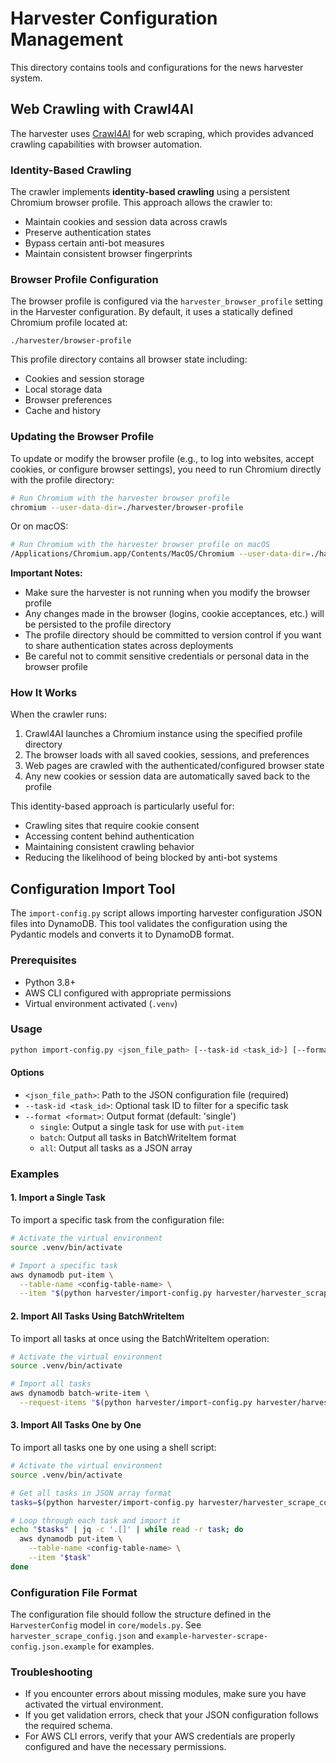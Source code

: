 # Harvester Configuration Management

This directory contains tools and configurations for the news harvester system.

## Web Crawling with Crawl4AI

The harvester uses [Crawl4AI](https://github.com/unclecode/crawl4ai) for web scraping, which provides advanced crawling capabilities with browser automation.

### Identity-Based Crawling

The crawler implements **identity-based crawling** using a persistent Chromium browser profile. This approach allows the crawler to:

- Maintain cookies and session data across crawls
- Preserve authentication states
- Bypass certain anti-bot measures
- Maintain consistent browser fingerprints

### Browser Profile Configuration

The browser profile is configured via the `harvester_browser_profile` setting in the Harvester configuration. By default, it uses a statically defined Chromium profile located at:

```
./harvester/browser-profile
```

This profile directory contains all browser state including:
- Cookies and session storage
- Local storage data
- Browser preferences
- Cache and history

### Updating the Browser Profile

To update or modify the browser profile (e.g., to log into websites, accept cookies, or configure browser settings), you need to run Chromium directly with the profile directory:

```bash
# Run Chromium with the harvester browser profile
chromium --user-data-dir=./harvester/browser-profile
```

Or on macOS:

```bash
# Run Chromium with the harvester browser profile on macOS
/Applications/Chromium.app/Contents/MacOS/Chromium --user-data-dir=./harvester/browser-profile
```

**Important Notes:**
- Make sure the harvester is not running when you modify the browser profile
- Any changes made in the browser (logins, cookie acceptances, etc.) will be persisted to the profile directory
- The profile directory should be committed to version control if you want to share authentication states across deployments
- Be careful not to commit sensitive credentials or personal data in the browser profile

### How It Works

When the crawler runs:
1. Crawl4AI launches a Chromium instance using the specified profile directory
2. The browser loads with all saved cookies, sessions, and preferences
3. Web pages are crawled with the authenticated/configured browser state
4. Any new cookies or session data are automatically saved back to the profile

This identity-based approach is particularly useful for:
- Crawling sites that require cookie consent
- Accessing content behind authentication
- Maintaining consistent crawling behavior
- Reducing the likelihood of being blocked by anti-bot systems

## Configuration Import Tool

The `import-config.py` script allows importing harvester configuration JSON files into DynamoDB. This tool validates the configuration using the Pydantic models and converts it to DynamoDB format.

### Prerequisites

- Python 3.8+
- AWS CLI configured with appropriate permissions
- Virtual environment activated (`.venv`)

### Usage

```bash
python import-config.py <json_file_path> [--task-id <task_id>] [--format <format>]
```

#### Options

- `<json_file_path>`: Path to the JSON configuration file (required)
- `--task-id <task_id>`: Optional task ID to filter for a specific task
- `--format <format>`: Output format (default: 'single')
  - `single`: Output a single task for use with `put-item`
  - `batch`: Output all tasks in BatchWriteItem format
  - `all`: Output all tasks as a JSON array

### Examples

#### 1. Import a Single Task

To import a specific task from the configuration file:

```bash
# Activate the virtual environment
source .venv/bin/activate

# Import a specific task
aws dynamodb put-item \
  --table-name <config-table-name> \
  --item "$(python harvester/import-config.py harvester/harvester_scrape_config.json --task-id bbc-news-health-rss | cat)"
```

#### 2. Import All Tasks Using BatchWriteItem

To import all tasks at once using the BatchWriteItem operation:

```bash
# Activate the virtual environment
source .venv/bin/activate

# Import all tasks
aws dynamodb batch-write-item \
  --request-items "$(python harvester/import-config.py harvester/harvester_scrape_config.json --format batch | cat)"
```

#### 3. Import All Tasks One by One

To import all tasks one by one using a shell script:

```bash
# Activate the virtual environment
source .venv/bin/activate

# Get all tasks in JSON array format
tasks=$(python harvester/import-config.py harvester/harvester_scrape_config.json --format all)

# Loop through each task and import it
echo "$tasks" | jq -c '.[]' | while read -r task; do
  aws dynamodb put-item \
    --table-name <config-table-name> \
    --item "$task"
done
```

### Configuration File Format

The configuration file should follow the structure defined in the `HarvesterConfig` model in `core/models.py`. See `harvester_scrape_config.json` and `example-harvester-scrape-config.json.example` for examples.

### Troubleshooting

- If you encounter errors about missing modules, make sure you have activated the virtual environment.
- If you get validation errors, check that your JSON configuration follows the required schema.
- For AWS CLI errors, verify that your AWS credentials are properly configured and have the necessary permissions.